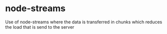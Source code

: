# node-streams
Use of node-streams where the data is transferred in chunks which reduces the load that is send to the server

